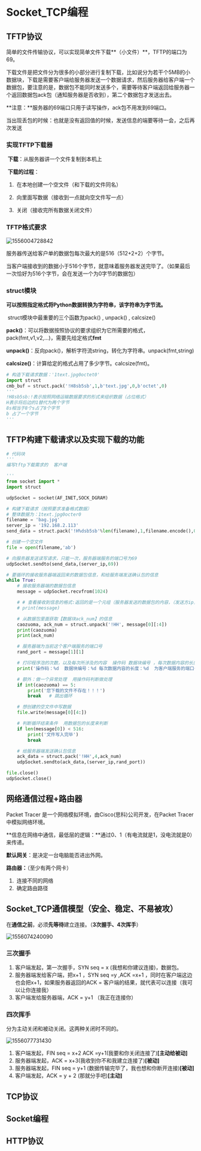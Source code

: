# Socket_TCP编程

## 	TFTP协议

简单的文件传输协议，可以实现简单文件下载**（小文件）**，TFTP的端口为69。

下载文件是把文件分为很多的小部分进行复制下载，比如说分为若干个5MB的小数据块，下载是需要客户端给服务器发送一个数据请求，然后服务器给客户端一个数据包，要注意的是，数据包不能同时发送多个，需要等待客户端返回给服务器一个返回数据包ack包（通知服务器是否收到），第二个数据包才发送出去。

**注意：**服务器的69端口只用于读写操作，ack包不用发到69端口。

当出现丢包的时候：也就是没有返回值的时候，发送信息的端要等待一会，之后再次发送



### **实现TFTP下载器**

​	**下载**：从服务器讲一个文件复制到本机上

​	**下载的过程**：

1. ​	在本地创建一个空文件（和下载的文件同名）

2. ​	向里面写数据（接收到一点就向空文件写一点）

3. ​	关闭（接收完所有数据关闭文件）

   

### **TFTP格式要求**

![1556004728842](C:\Users\Administrator\AppData\Roaming\Typora\typora-user-images\1556004728842.png)

服务器传送给客户单的数据包每次最大的是516（512+2+2）个字节。

当客户端接收到的数据小于516个字节，就意味着服务器发送完毕了。（如果最后一次恰好为516个字节，会在发送一个为0字节的数据包）

### struct模块

​	**可以按照指定格式将Python数据转换为字符串，该字符串为字节流。**

​	struct模块中最重要的三个函数为pack() , unpack() , calcsize()

​	**pack()**：可以将数据按照协议的要求组织为它所需要的格式，pack(fmt,v1,v2,…)，需要先给定格式**fmt**

​	**unpack()**：反向pack()，解析字符流string，转化为字符串。unpack(fmt,string)

​	**calcsize()**：计算给定的格式占用了多少字节。calcsize(fmt)。

```python
# 构造下载请求数据：'1text.jpg0octet0'
import struct
cmb_buf = struct.pack('!H8sb5sb',1,b'text.jpg',0,b'octet',0)
'''
!H8sb5sb:!表示按照网络运输数据要求的形式来组织数据（占位格式）
H表示将后边的1替代为两个字节
8s相当于8个s占了8个字节
b 占了一个字节
'''


```



## 	TFTP构建下载请求以及实现下载的功能

```python
# 代码块
'''
编写tftp下载需求的  客户端

'''
from socket import *
import struct

udpSocket = socket(AF_INET,SOCK_DGRAM)

# 构建下载请求（按照要求准备格式数据）
# 整体数据为：1text.jpg0octer0
filename = 'bag.jpg'
server_ip = '192.168.2.113'
send_data = struct.pack('!H%dsb5sb'%len(filename),1,filename.encode(),0,'cotet'.encode(),0)

# 创建一个空文件
file = open(filename,'ab')

# 向服务器发送读写请求，只能一次，服务器端服务的端口号为69
udpSocket.sendto(send_data,(server_ip,69))

# 要循环的接收服务器端返回来的数据包信息，和给服务端发送确认包的信息
while True:
    # 接收服务器端的数据包信息
    message = udpSocket.recvfrom(1024)

    # # 查看接收到信息的格式:返回的是一个元组（服务器发送的数据包的内容，（发送方ip，发送方端口号））
    # print(message)

    # 从数据包里面获取【数据块ack_num】的信息
    caozuoma, ack_num = struct.unpack('!HH', message[0][:4])
    print(caozuoma)
    print(ack_num)

    # 服务器端为当前这个客户端服务的端口号
    rand_port = message[1][1]

    # 打印程序泡的次数，以及每次所涉及的内容  操作码 数据块编号 ，每次数据内容的长度，为客户端服务的端口号
    print('操作码：%d  数据块编号：%d 每次数据内容的长度：%d  为客户端服务的端口号：%d'%(caozuoma,ack_num,len(message[0]),rand_port))

    # 额外：做一个异常处理  用操作码判断做处理
    if int(caozuoma) == 5:
        print('您下载的文件不存在！！！')
        break   # 跳出循环

    # 想创建的空文件中写数据
    file.write(message[0][4:])

    # 判断循环结束条件  用数据包的长度来判断
    if len(message[0]) < 516:
        print('文件写入完毕')
        break

    # 给服务器端发送确认包信息
    ack_data = struct.pack('!HH',4,ack_num)
    udpSocket.sendto(ack_data,(server_ip,rand_port))

file.close()
udpSocket.close()


```



## 	网络通信过程+路由器

Packet Tracer 是一个网络模拟环境，由Cisco(思科)公司开发，在Packet Tracer中模拟网络环境。

**信息在网络中通信，最低层的逻辑：**通过0、1（有电流就是1，没电流就是0）来传递。

**默认网关**：是决定一台电脑能否进出外网。

**路由器：**（至少有两个网卡）

1. ​	连接不同的网络
2. ​	确定路由路径



## 	Socket_TCP通信模型（安全、稳定、不易被攻）

在**通信之前**，必须**先等待**建立连接。（**3次握手、4次挥手**）

![1556074240090](C:\Users\Administrator\AppData\Roaming\Typora\typora-user-images\1556074240090.png)

### 三次握手

1. 客户端发起，第一次握手，SYN seq = x (我想和你建议连接)，数据包。
2. 服务器端发给客户端，把x+1 ，SYN seq =y ,ACK =x+1 ，同时在客户端这边也会把x+1，如果服务器返回的ACK = 客户端的结果，就代表可以连接（我可以让你连接我）
3. 客户端发给服务器端，ACK = y+1 （我正在连接你）

### 四次挥手

分为主动关闭和被动关闭。这两种关闭时不同的。

![1556077731430](C:\Users\Administrator\AppData\Roaming\Typora\typora-user-images\1556077731430.png)

1. 客户端发起，FIN seq = x+2 ACK =y+1(我要和你关闭连接了)**[主动给被动]**
2. 服务器端发起，ACK = x+3(我收到你不和我建立连接了)**[被动]**
3. 服务器端发起，FIN seq = y+1 (数据传输完毕了，我也想和你断开连接)**[被动]**
4. 客户端发起，ACK = y + 2 (那就分手吧)**[主动]**



## 	TCP协议



## 	Socket编程



## 	HTTP协议


